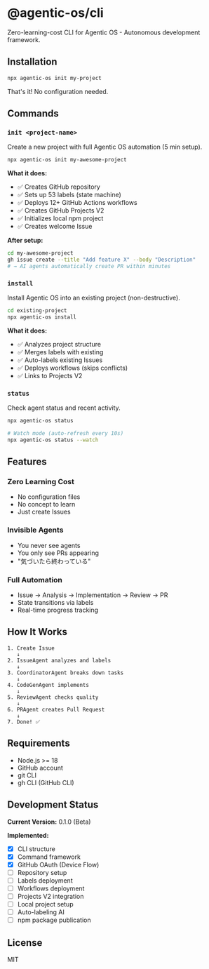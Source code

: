 # @agentic-os/cli

Zero-learning-cost CLI for Agentic OS - Autonomous development framework.

## Installation

```bash
npx agentic-os init my-project
```

That's it! No configuration needed.

## Commands

### `init <project-name>`

Create a new project with full Agentic OS automation (5 min setup).

```bash
npx agentic-os init my-awesome-project
```

**What it does:**
- ✅ Creates GitHub repository
- ✅ Sets up 53 labels (state machine)
- ✅ Deploys 12+ GitHub Actions workflows
- ✅ Creates GitHub Projects V2
- ✅ Initializes local npm project
- ✅ Creates welcome Issue

**After setup:**
```bash
cd my-awesome-project
gh issue create --title "Add feature X" --body "Description"
# → AI agents automatically create PR within minutes
```

### `install`

Install Agentic OS into an existing project (non-destructive).

```bash
cd existing-project
npx agentic-os install
```

**What it does:**
- ✅ Analyzes project structure
- ✅ Merges labels with existing
- ✅ Auto-labels existing Issues
- ✅ Deploys workflows (skips conflicts)
- ✅ Links to Projects V2

### `status`

Check agent status and recent activity.

```bash
npx agentic-os status

# Watch mode (auto-refresh every 10s)
npx agentic-os status --watch
```

## Features

### Zero Learning Cost
- No configuration files
- No concept to learn
- Just create Issues

### Invisible Agents
- You never see agents
- You only see PRs appearing
- "気づいたら終わっている"

### Full Automation
- Issue → Analysis → Implementation → Review → PR
- State transitions via labels
- Real-time progress tracking

## How It Works

```
1. Create Issue
   ↓
2. IssueAgent analyzes and labels
   ↓
3. CoordinatorAgent breaks down tasks
   ↓
4. CodeGenAgent implements
   ↓
5. ReviewAgent checks quality
   ↓
6. PRAgent creates Pull Request
   ↓
7. Done! ✅
```

## Requirements

- Node.js >= 18
- GitHub account
- git CLI
- gh CLI (GitHub CLI)

## Development Status

**Current Version:** 0.1.0 (Beta)

**Implemented:**
- [x] CLI structure
- [x] Command framework
- [x] GitHub OAuth (Device Flow)
- [ ] Repository setup
- [ ] Labels deployment
- [ ] Workflows deployment
- [ ] Projects V2 integration
- [ ] Local project setup
- [ ] Auto-labeling AI
- [ ] npm package publication

## License

MIT
